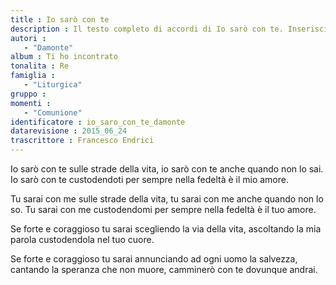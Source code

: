```yaml
--- 
title : Io sarò con te
description : Il testo completo di accordi di Io sarò con te. Inseriscila nel tuo canzoniere!
autori : 
   - "Damonte"
album : Ti ho incontrato
tonalita : Re
famiglia : 
   - "Liturgica"
gruppo : 
momenti : 
   - "Comunione"
identificatore : io_saro_con_te_damonte
datarevisione : 2015_06_24
trascrittore : Francesco Endrici
--- 
```




Io sarò con te sulle strade della vita,
io sarò con te anche quando non lo sai.
Io sarò con te custodendoti per sempre
nella fedeltà è il mio amore.


Tu sarai con me sulle strade della vita,
tu sarai con me anche quando non lo so.
Tu sarai con me custodendomi per sempre
nella fedeltà è il tuo amore.


Se forte e coraggioso tu sarai
scegliendo la via della vita,
ascoltando la mia parola
custodendola nel tuo cuore.


Se forte e coraggioso tu sarai
annunciando ad ogni uomo la salvezza,
cantando la speranza che non muore,
camminerò con te dovunque andrai.


